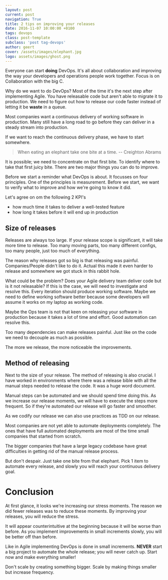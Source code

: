 ```yaml
---
layout: post
current: post
navigation: True
title: 2 tips on improving your releases
date: 2016-11-07 10:00:00 +0100
tags: devops
class: post-template
subclass: 'post tag-devops'
author: geert
cover: /assets/images/elephant.jpg
logo: assets/images/ghost.png
---
```


Everyone can start **doing** DevOps. It's all about collaboration and improving the way your developers and operations people work together. Focus is on Collaboration with the big C.

Why do we want to do DevOps? Most of the time it's the next step after implementing Agile. You have releasable code but aren't able to migrate it to production. We need to figure out how to release our code faster instead of letting it be __waste__ in a queue.

Most companies want a continuous delivery of working software in production. Many still have a long road to go before they can deliver in a steady stream into production.

If we want to reach the continuous delivery phase, we have to start somewhere.

> When eating an elephant take one bite at a time. -- Creighton Abrams

It is possible; we need to concentrate on that first bite. To identify where to take that first juicy bite. There are two major things you can do to improve.

Before we start a reminder what DevOps is about. It focusses on four principles. One of the principles is measurement. Before we start, we want to verify what to improve and how we're going to know it did.

Let's agree on om the following 2 KPI's

* how much time it takes to deliver a well-tested feature
* how long it takes before it will end up in production

## Size of releases

Releases are always too large. If your release scope is significant, it will take more time to release. Too many moving parts, too many different configs, too many people, just too much of everything.

The reason why releases got so big is that releasing was painful. Companies/People didn't like to do it. Actual this made it even harder to release and somewhere we got stuck in this rabbit hole.

What could be the problem? Does your Agile delivery team deliver code but is it not releasable? If this is the case, we will need to investigate and resolve this. Every iteration should produce working software. Maybe we need to define working software better because some developers will assume it works on my laptop as working code.

Maybe the Ops team is not that keen on releasing your software in production because it takes a lot of time and effort. Good automation can resolve this.

Too many dependencies can make releases painful. Just like on the code we need to decouple as much as possible.

The more we release, the more noticeable the improvements. 

## Method of releasing

Next to the size of your release. The method of releasing is also crucial. I have worked in environments where there was a release bible with all the manual steps needed to release the code. It was a huge word document.

Manual steps can be automated and we should spend time doing this. As we increase our release moments, we will have to execute the steps more frequent. So if they're automated our release will go faster and smoother.

As we codify our release we can also use practices as TDD on our release.

Most companies are not yet able to automate deployments completely. The ones that have full automated deployments are most of the time small companies that started from scratch.

The bigger companies that have a large legacy codebase have great difficulties in getting rid of the manual release process.

But don't despair. Just take one bite from that elephant. Pick 1 item to automate every release, and slowly you will reach your continuous delivery goal.  

# Conclusion

At first glance, it looks we're increasing our stress moments. The reason we did fewer releases was to reduce these moments. By improving your releases, you will reduce the stress.

It will appear counterintuitive at the beginning because it will be worse than before. As you implement improvements in small increments slowly, you will be better off than before.

Like in Agile implementing DevOps is done in small increments. __NEVER__ start a big project to automate the whole release; you will never catch up. Start now and make everything smaller!

Don't scale by creating something bigger. Scale by making things smaller but increase frequency.